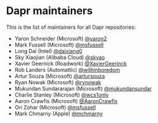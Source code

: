 # Dapr maintainers

This is the list of maintainers for all Dapr repositories:

- Yaron Schneider (Microsoft) [@yaron2](https://github.com/yaron2)
- Mark Fussell (Microsoft) [@msfussell](https://github.com/msfussell) 
- Long Dai (Intel) [@daixiang0](https://github.com/daixiang0)
- Sky Xiaojian (Alibaba Cloud) [@skyao](https://github.com/skyao)
- Xavier Geernick (Roadwork) [@XavierGeerinck](https://github.com/XavierGeerinck)
- Rob Landers (Automattic) [@withinboredom](https://github.com/withinboredom)
- Artur Souza (Microsoft) [@artursouza](https://github.com/artursouza)
- Ryan Nowak (Microsoft) [@rynowak](https://github.com/rynowak)
- Mukundan Sundararajan (Microsoft) [@mukundansundar ](https://github.com/mukundansundar )
- Charlie Stanley (Microsoft) [@wcs1only](https://github.com/wcs1only)
- Aaron Crawfis (Microsoft) [@AaronCrawfis](https://github.com/AaronCrawfis)
- Ori Zohar (Microsoft) [@msfussell](https://github.com/msfussell)
- Mark Chmarny (Apple) [@mchmarny](https://github.com/mchmarny)
